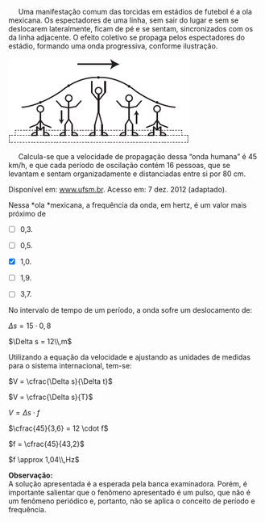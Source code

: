 

     Uma manifestação comum das torcidas em estádios de futebol é a ola mexicana. Os espectadores de uma linha, sem sair do lugar e sem se deslocarem lateralmente, ficam de pé e se sentam, sincronizados com os da linha adjacente. O efeito coletivo se propaga pelos espectadores do estádio, formando uma onda progressiva, conforme ilustração.

![](24ede809-eb97-2537-cb95-fab747692713.png)

     Calcula-se que a velocidade de propagação dessa “onda humana” é 45 km/h, e que cada período de oscilação contém 16 pessoas, que se levantam e sentam organizadamente e distanciadas entre si por 80 cm.

Disponível em: www.ufsm.br. Acesso em: 7 dez. 2012 (adaptado).

Nessa *ola *mexicana, a frequência da onda, em hertz, é um valor mais próximo de



- [ ] 0,3.
- [ ] 0,5.
- [x] 1,0.
- [ ] 1,9.
- [ ] 3,7.


No intervalo de tempo de um período, a onda sofre um deslocamento de:

$\Delta s = 15 \cdot 0,8$

$\Delta s = 12\\,m$

Utilizando a equação da velocidade e ajustando as unidades de medidas para o sistema internacional, tem-se:

$V = \cfrac{\Delta s}{\Delta t}$

$V = \cfrac{\Delta s}{T}$

$V = \Delta s \cdot f$

$\cfrac{45}{3,6} = 12 \cdot f$

$f = \cfrac{45}{43,2}$

$f \approx 1,04\\,Hz$

**Observação:**\
A solução apresentada é a esperada pela banca examinadora. Porém, é importante salientar que o fenômeno apresentado é um pulso, que não é um fenômeno periódico e, portanto, não se aplica o conceito de período e frequência.

        